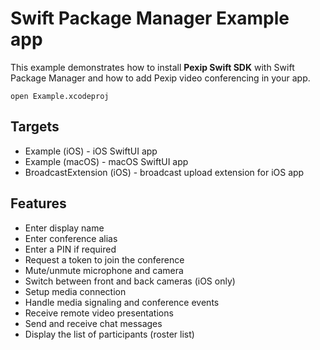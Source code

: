# Swift Package Manager Example app

This example demonstrates how to install **Pexip Swift SDK** with Swift Package Manager and 
how to add Pexip video conferencing in your app.

```
open Example.xcodeproj
```

## Targets

- Example (iOS) - iOS SwiftUI app
- Example (macOS) - macOS SwiftUI app
- BroadcastExtension (iOS) - broadcast upload extension for iOS app

## Features

- Enter display name
- Enter conference alias
- Enter a PIN if required
- Request a token to join the conference
- Mute/unmute microphone and camera
- Switch between front and back cameras (iOS only)
- Setup media connection
- Handle media signaling and conference events
- Receive remote video presentations
- Send and receive chat messages
- Display the list of participants (roster list)
